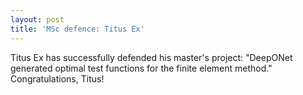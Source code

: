 ```yaml
---
layout: post
title: 'MSc defence: Titus Ex'
---
```


Titus Ex has successfully defended his master's project: "DeepONet generated optimal test functions for the finite element method." Congratulations, Titus!
